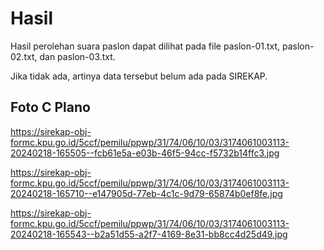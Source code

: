 # Hasil

Hasil perolehan suara paslon dapat dilihat pada file paslon-01.txt, paslon-02.txt, dan paslon-03.txt.

Jika tidak ada, artinya data tersebut belum ada pada SIREKAP.

## Foto C Plano

https://sirekap-obj-formc.kpu.go.id/5ccf/pemilu/ppwp/31/74/06/10/03/3174061003113-20240218-165505--fcb61e5a-e03b-46f5-94cc-f5732b14ffc3.jpg

https://sirekap-obj-formc.kpu.go.id/5ccf/pemilu/ppwp/31/74/06/10/03/3174061003113-20240218-165710--e147905d-77eb-4c1c-9d79-65874b0ef8fe.jpg

https://sirekap-obj-formc.kpu.go.id/5ccf/pemilu/ppwp/31/74/06/10/03/3174061003113-20240218-165543--b2a51d55-a2f7-4169-8e31-bb8cc4d25d49.jpg
